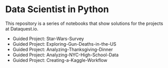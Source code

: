 # Data Scientist in Python
This repository is a series of notebooks that show solutions for the projects at Dataquest.io.

* Guided Project: Star-Wars-Survey
* Guided Project: Exploring-Gun-Deaths-in-the-US
* Guided Project: Analyzing-Thanksgiving-Dinner
* Guided Project: Analyzing-NYC-High-School-Data
* Guided Project: Creating-a-Kaggle-Workflow



